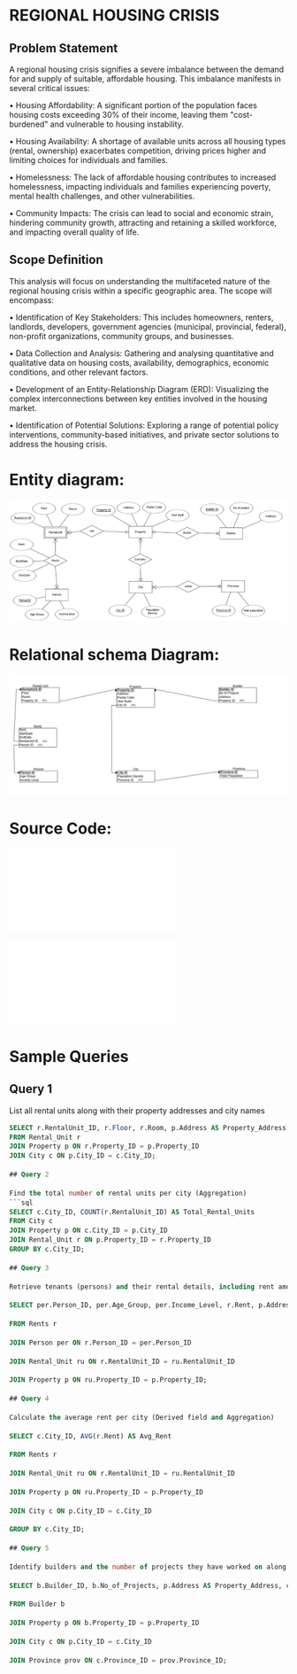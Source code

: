 
# REGIONAL HOUSING CRISIS

## Problem Statement
A regional housing crisis signifies a severe imbalance between the demand for and supply of suitable, affordable housing. This imbalance manifests in several critical issues: 

•	Housing Affordability: A significant portion of the population faces housing costs exceeding 30% of their income, leaving them "cost-burdened" and vulnerable to housing instability. 

•	Housing Availability: A shortage of available units across all housing types (rental, ownership) exacerbates competition, driving prices higher and limiting choices for individuals and families.

•	Homelessness: The lack of affordable housing contributes to increased homelessness, impacting individuals and families experiencing poverty, mental health challenges, and other vulnerabilities. 

•	Community Impacts: The crisis can lead to social and economic strain, hindering community growth, attracting and retaining a skilled workforce, and impacting overall quality of life.

## Scope Definition 
This analysis will focus on understanding the multifaceted nature of the regional housing crisis within 
a specific geographic area. The scope will encompass: 

• Identification of Key Stakeholders: This includes homeowners, renters, landlords, 
developers, government agencies (municipal, provincial, federal), non-profit organizations, 
community groups, and businesses. 

• Data Collection and Analysis: Gathering and analysing quantitative and qualitative data on 
housing costs, availability, demographics, economic conditions, and other relevant factors. 

• Development of an Entity-Relationship Diagram (ERD): Visualizing the complex 
interconnections between key entities involved in the housing market. 

• Identification of Potential Solutions: Exploring a range of potential policy interventions, 
community-based initiatives, and private sector solutions to address the housing crisis. 

# Entity diagram:

![Caption](ERmodel.png)

# Relational schema Diagram: 

![Caption](Relationalschemahousingcrisis.png)

# Source Code:

![Create script](create.sql)

![Populate script](populate.sql)

# Sample Queries

## Query 1

List all rental units along with their property addresses and city names

```sql
SELECT r.RentalUnit_ID, r.Floor, r.Room, p.Address AS Property_Address, c.City_ID
FROM Rental_Unit r
JOIN Property p ON r.Property_ID = p.Property_ID
JOIN City c ON p.City_ID = c.City_ID;

## Query 2

Find the total number of rental units per city (Aggregation)
```sql
SELECT c.City_ID, COUNT(r.RentalUnit_ID) AS Total_Rental_Units
FROM City c
JOIN Property p ON c.City_ID = p.City_ID
JOIN Rental_Unit r ON p.Property_ID = r.Property_ID
GROUP BY c.City_ID;

## Query 3

Retrieve tenants (persons) and their rental details, including rent amount and property location

SELECT per.Person_ID, per.Age_Group, per.Income_Level, r.Rent, p.Address AS Property_Address

FROM Rents r

JOIN Person per ON r.Person_ID = per.Person_ID

JOIN Rental_Unit ru ON r.RentalUnit_ID = ru.RentalUnit_ID

JOIN Property p ON ru.Property_ID = p.Property_ID;

## Query 4

Calculate the average rent per city (Derived field and Aggregation)

SELECT c.City_ID, AVG(r.Rent) AS Avg_Rent

FROM Rents r

JOIN Rental_Unit ru ON r.RentalUnit_ID = ru.RentalUnit_ID

JOIN Property p ON ru.Property_ID = p.Property_ID

JOIN City c ON p.City_ID = c.City_ID

GROUP BY c.City_ID;

## Query 5 

Identify builders and the number of projects they have worked on along with city details

SELECT b.Builder_ID, b.No_of_Projects, p.Address AS Property_Address, c.City_ID, prov.Province_ID

FROM Builder b

JOIN Property p ON b.Property_ID = p.Property_ID

JOIN City c ON p.City_ID = c.City_ID

JOIN Province prov ON c.Province_ID = prov.Province_ID;








